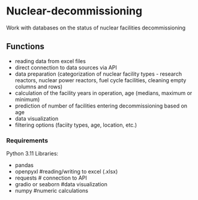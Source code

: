 # Nuclear-decommissioning
Work with databases on the status of nuclear facilities decommissioning 

## Functions 
- reading data from excel files
- direct connection to data sources via API
- data preparation (categorization of nuclear facility types - research reactors, nuclear power reactors, fuel cycle facilities, cleaning empty columns and rows)
- calculation of the facility years in operation, age (medians, maximum or minimum)
- prediction of number of facilities entering decommissioning based on age
- data visualization 
- filtering options (faciity types, age, location, etc.)

### Requirements 
Python 3.11
Libraries:
- pandas 
- openpyxl #reading/writing to excel (.xlsx)
- requests # connection to API
- gradio or seaborn #data visualization
- numpy #numeric calculations
